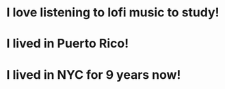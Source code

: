 # I love listening to lofi music to study!
# I lived in Puerto Rico!
# I lived in NYC for 9 years now!